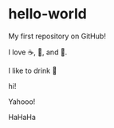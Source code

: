 # hello-world
My first repository on GitHub!

I love :coffee:, :pizza:, and :dancer:.

I like to drink :tea:

hi!

Yahooo!

HaHaHa
